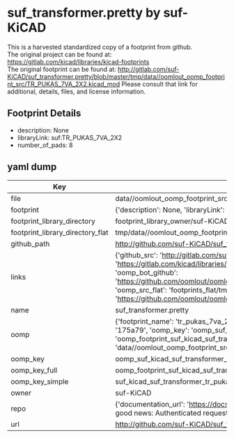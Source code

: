 # suf_transformer.pretty by suf-KiCAD  
This is a harvested standardized copy of a footprint from github.  
The original project can be found at:  
https://gitlab.com/kicad/libraries/kicad-footprints  
The original footprint can be found at:
http://gitlab.com/suf-KiCAD/suf_transformer.pretty/blob/master/tmp/data//oomlout_oomp_footprint_src/TR_PUKAS_7VA_2X2.kicad_mod
Please consult that link for additional, details, files, and license information.  
## Footprint Details
* description: None  
* libraryLink: suf:TR_PUKAS_7VA_2X2  
* number_of_pads: 8  
## yaml dump  
| Key | Value |  
| --- | --- |  
| file | data//oomlout_oomp_footprint_src/suf_transformer.pretty/TR_PUKAS_7VA_2X2.kicad_mod |  
| footprint | {'description': None, 'libraryLink': 'suf:TR_PUKAS_7VA_2X2', 'number_of_pads': 8} |  
| footprint_library_directory | footprint_library_owner/suf-KiCAD_suf_transformer.pretty |  
| footprint_library_directory_flat | tmp/data//oomlout_oomp_footprint_src/footprints_flat/suf_kicad_suf_transformer_tr_pukas_7va_2x2/working |  
| github_path | http://github.com/suf-KiCAD/suf_transformer.pretty/blob/master/tmp/data//oomlout_oomp_footprint_src/TR_PUKAS_7VA_2X2.kicad_mod |  
| links | {'github_src': 'http://gitlab.com/suf-KiCAD/suf_transformer.pretty/blob/master/tmp/data//oomlout_oomp_footprint_src/TR_PUKAS_7VA_2X2.kicad_mod', 'github_src_repo': 'https://gitlab.com/kicad/libraries/kicad-footprints', 'oomp_bot': 'tmp/data//oomlout_oomp_footprint_src/footprints/suf_kicad_suf_transformer_tr_pukas_7va_2x2/working', 'oomp_bot_github': 'https://github.com/oomlout/oomlout_oomp_footprint_bot/tree/main/tmp/data//oomlout_oomp_footprint_src/footprints/suf_kicad_suf_transformer_tr_pukas_7va_2x2/working', 'oomp_src_flat': 'footprints_flat/tmp/data//oomlout_oomp_footprint_src/footprints_flat/suf_kicad_suf_transformer_tr_pukas_7va_2x2/working', 'oomp_src_flat_github': 'https://github.com/oomlout/oomlout_oomp_footprint_src/tree/main/tmp/data//oomlout_oomp_footprint_src/footprints_flat/suf_kicad_suf_transformer_tr_pukas_7va_2x2/working'} |  
| name | suf_transformer.pretty |  
| oomp | {'footprint_name': 'tr_pukas_7va_2x2', 'library_name': 'suf_transformer', 'md5': '175a797800bb8364bb1a5a4dd38abbaf', 'md5_10': '175a797800', 'md5_5': '175a7', 'md5_6': '175a79', 'oomp_key': 'oomp_suf_kicad_suf_transformer_tr_pukas_7va_2x2', 'oomp_key_extra': 'oomp_footprint_suf_kicad_suf_transformer_tr_pukas_7va_2x2', 'oomp_key_full': 'oomp_footprint_suf_kicad_suf_transformer_tr_pukas_7va_2x2_175a79', 'oomp_key_simple': 'suf_kicad_suf_transformer_tr_pukas_7va_2x2', 'original_filename': 'data//oomlout_oomp_footprint_src/suf_transformer.pretty/TR_PUKAS_7VA_2X2.kicad_mod', 'owner_name': 'suf_kicad'} |  
| oomp_key | oomp_suf_kicad_suf_transformer_tr_pukas_7va_2x2 |  
| oomp_key_full | oomp_footprint_suf_kicad_suf_transformer_tr_pukas_7va_2x2 |  
| oomp_key_simple | suf_kicad_suf_transformer_tr_pukas_7va_2x2 |  
| owner | suf-KiCAD |  
| repo | {'documentation_url': 'https://docs.github.com/rest/overview/resources-in-the-rest-api#rate-limiting', 'message': "API rate limit exceeded for 84.66.142.224. (But here's the good news: Authenticated requests get a higher rate limit. Check out the documentation for more details.)"} |  
| url | http://github.com/suf-KiCAD/suf_transformer.pretty |  


